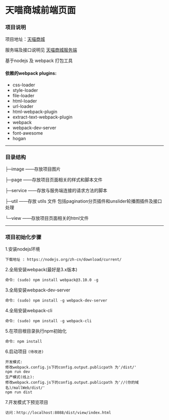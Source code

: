 # 天喵商城前端页面

### 项目说明

项目地址：[天喵商城](http://mall.wiblog.cn)

服务端及接口说明见 [天喵商城服务端](https://github.com/weimin96/mall) 

基于nodejs 及 webpack 打包工具

#### 依赖的webpack plugins:

- css-loader
- style-loader
- file-loader
- html-loader
- url-loader
- html-webpack-plugin
- extract-text-webpack-plugin
- webpack
- webpack-dev-server
- font-awesome
- hogan

---

### 目录结构

├─image	——存放项目图片

├─page 		——存放项目页面相关的样式和脚本文件

├─service	——存放与服务端连接的请求方法的脚本

├─util		——存放 utils 文件 包括pagination分页插件和unslider轮播图插件及接口处理

└─view		——存放项目页面相关的html文件

---

### 项目初始化步骤

1.安装nodejs环境

    下载地址 : https://nodejs.org/zh-cn/download/current/

2.全局安装webpack(最好是3.x版本)

    命令: (sudo) npm install webpack@3.10.0 -g

3.全局安装webpack-dev-server

    命令: (sudo) npm install -g webpack-dev-server

4.全局安装webpack-cli

    命令: (sudo) npm install -g webpack-cli

5.在项目根目录执行npm初始化

    命令: npm install

6.启动项目 `(待改进)`

    开发模式: 
    修改webpack.config.js下的config.output.publicpath 为'/dist/'
    npm run dev
    生产模式(线上): 
    修改webpack.config.js下的config.output.publicpath 为'//(你的域名)/mallWeb/dist/'
    npm run dist

7.开发模式下预览项目

    访问：http://localhost:8088/dist/view/index.html